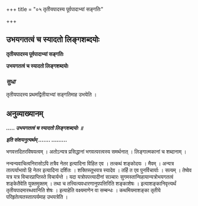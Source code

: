 +++
title = "०५ तृतीयपादस्य पूर्वपादाभ्यां सङ्गतिः"

+++


## उभयगतत्वं च स्यादतो लिङ्गशब्दयोः

**तृतीयपादस्य पूर्वपादाभ्यां सङ्गतिः**

**उभयगतत्वं च स्यादतो लिङ्गशब्दयोः**

### ***सुधा***

तृतीयपादस्य प्रथमद्वितीयाभ्यां सङ्गतिमाह उभयेति ।

## **अनुव्याख्यानम्**

***..... उभयगतत्वं च स्यादतो लिङ्गशब्दयोः ॥***

***इति संशयनुत्यर्थम् ....... .........***

भगवत्तदितरविषयत्वम् । अतोऽन्यत्र प्रसिद्धानां भगवत्परत्वस्य समर्थनात् । लिङ्गात्मकानां च शब्दानाम् ।

नन्वन्यवाचित्वनिरासोऽपि तत्रैव नेतर इत्यादिना विहित एव । तत्कथं शङ्कोदयः । मैवम् । अन्यत्र तात्पर्याभावो हि नेतर इत्यादिना दर्शितः । शक्तिस्तूभयत्र स्यादेव । तर्हि त एव पुनर्विचार्याः । सत्यम् । तेष्वेव यत्र यत्र विचारप्राप्तिस्ते विचार्यन्ते । यदा यत्रोपपत्त्यादीनां सञ्चारः सुगमस्तान्विहायान्यत्रोभयगतत्वं शङ्केतैवेति युक्तमुक्तम् । तथा च तत्त्वित्यवधारणानुपपत्तिरिति शङ्काशेषः । इत्याशङ्कानिवृत्त्यर्थं तृतीयपादमारब्धवानिति शेषः । इत्याहेति वक्ष्यमाणेन वा सम्बन्धः । कथमियमाशङ्का तृतीये परिहृतेत्यतस्तात्पर्यमाह उभयत्रेति ।

